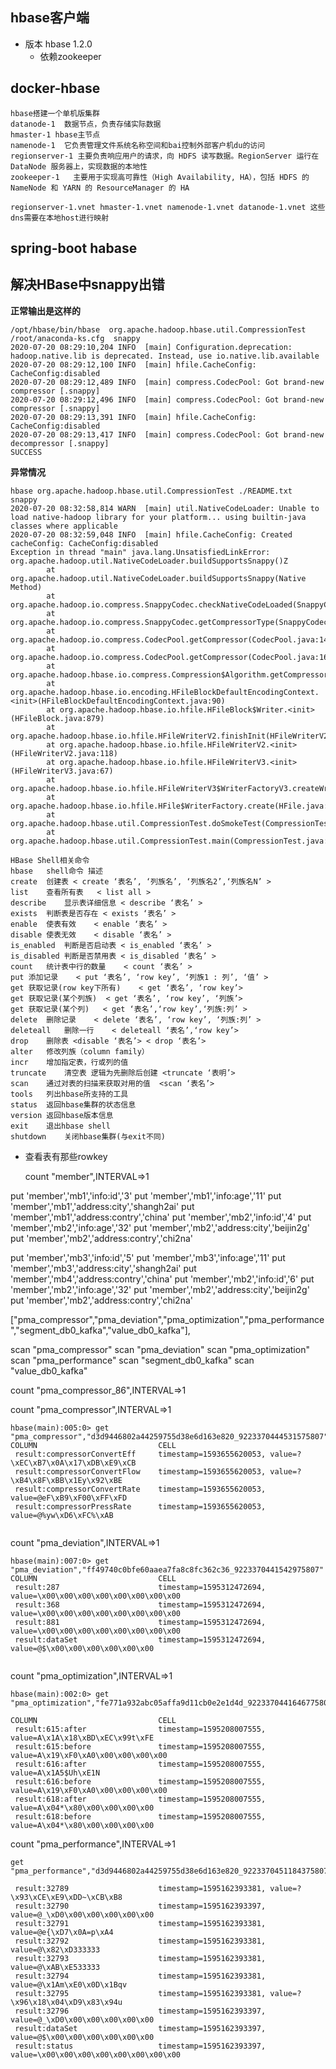 ## hbase客户端

- 版本 hbase  1.2.0
  - 依赖zookeeper
## docker-hbase
```
hbase搭建一个单机版集群
datanode-1  数据节点，负责存储实际数据
hmaster-1 hbase主节点
namenode-1  它负责管理文件系统名称空间和bai控制外部客户机du的访问
regionserver-1 主要负责响应用户的请求，向 HDFS 读写数据。RegionServer 运行在 DataNode 服务器上，实现数据的本地性
zookeeper-1   主要用于实现高可靠性（High Availability, HA），包括 HDFS 的 NameNode 和 YARN 的 ResourceManager 的 HA

regionserver-1.vnet hmaster-1.vnet namenode-1.vnet datanode-1.vnet 这些dns需要在本地host进行映射
```
## spring-boot habase

## 解决HBase中snappy出错

**正常输出是这样的**

```
/opt/hbase/bin/hbase  org.apache.hadoop.hbase.util.CompressionTest  /root/anaconda-ks.cfg  snappy
2020-07-20 08:29:10,204 INFO  [main] Configuration.deprecation: hadoop.native.lib is deprecated. Instead, use io.native.lib.available
2020-07-20 08:29:12,100 INFO  [main] hfile.CacheConfig: CacheConfig:disabled
2020-07-20 08:29:12,489 INFO  [main] compress.CodecPool: Got brand-new compressor [.snappy]
2020-07-20 08:29:12,496 INFO  [main] compress.CodecPool: Got brand-new compressor [.snappy]
2020-07-20 08:29:13,391 INFO  [main] hfile.CacheConfig: CacheConfig:disabled
2020-07-20 08:29:13,417 INFO  [main] compress.CodecPool: Got brand-new decompressor [.snappy]
SUCCESS

```

**异常情况**
```
hbase org.apache.hadoop.hbase.util.CompressionTest ./README.txt  snappy
2020-07-20 08:32:58,814 WARN  [main] util.NativeCodeLoader: Unable to load native-hadoop library for your platform... using builtin-java classes where applicable
2020-07-20 08:32:59,048 INFO  [main] hfile.CacheConfig: Created cacheConfig: CacheConfig:disabled
Exception in thread "main" java.lang.UnsatisfiedLinkError: org.apache.hadoop.util.NativeCodeLoader.buildSupportsSnappy()Z
        at org.apache.hadoop.util.NativeCodeLoader.buildSupportsSnappy(Native Method)
        at org.apache.hadoop.io.compress.SnappyCodec.checkNativeCodeLoaded(SnappyCodec.java:63)
        at org.apache.hadoop.io.compress.SnappyCodec.getCompressorType(SnappyCodec.java:132)
        at org.apache.hadoop.io.compress.CodecPool.getCompressor(CodecPool.java:148)
        at org.apache.hadoop.io.compress.CodecPool.getCompressor(CodecPool.java:163)
        at org.apache.hadoop.hbase.io.compress.Compression$Algorithm.getCompressor(Compression.java:330)
        at org.apache.hadoop.hbase.io.encoding.HFileBlockDefaultEncodingContext.<init>(HFileBlockDefaultEncodingContext.java:90)
        at org.apache.hadoop.hbase.io.hfile.HFileBlock$Writer.<init>(HFileBlock.java:879)
        at org.apache.hadoop.hbase.io.hfile.HFileWriterV2.finishInit(HFileWriterV2.java:126)
        at org.apache.hadoop.hbase.io.hfile.HFileWriterV2.<init>(HFileWriterV2.java:118)
        at org.apache.hadoop.hbase.io.hfile.HFileWriterV3.<init>(HFileWriterV3.java:67)
        at org.apache.hadoop.hbase.io.hfile.HFileWriterV3$WriterFactoryV3.createWriter(HFileWriterV3.java:59)
        at org.apache.hadoop.hbase.io.hfile.HFile$WriterFactory.create(HFile.java:309)
        at org.apache.hadoop.hbase.util.CompressionTest.doSmokeTest(CompressionTest.java:124)
        at org.apache.hadoop.hbase.util.CompressionTest.main(CompressionTest.java:160)
```

```
HBase Shell相关命令
hbase	shell命令	描述
create	创建表	< create ‘表名’, ‘列族名’, ‘列族名2’,‘列族名N’ >
list	查看所有表	< list all >
describe	显示表详细信息	< describe ‘表名’ >
exists	判断表是否存在	< exists ‘表名’ >
enable	使表有效	< enable ‘表名’ >
disable	使表无效	< disable ‘表名’ >
is_enabled	判断是否启动表	< is_enabled ‘表名’ >
is_disabled	判断是否禁用表	< is_disabled ‘表名’ >
count	统计表中行的数量	< count ‘表名’ >
put	添加记录	< put ‘表名’, ‘row key’, ‘列族1 : 列’, ‘值’ >
get	获取记录(row key下所有)	< get ‘表名’, ‘row key’>
get	获取记录(某个列族)	< get ‘表名’, ‘row key’, ‘列族’>
get	获取记录(某个列)	< get ‘表名’,‘row key’,‘列族:列’ >
delete	删除记录	< delete ‘表名’, ‘row key’, ‘列族:列’ >
deleteall	删除一行	< deleteall ‘表名’,‘row key’>
drop	删除表	<disable ‘表名’> < drop ‘表名’>
alter	修改列族（column family）	
incr	增加指定表，行或列的值	
truncate	清空表	逻辑为先删除后创建 <truncate ‘表明’>
scan	通过对表的扫描来获取对用的值	<scan ‘表名’>
tools	列出hbase所支持的工具	
status	返回hbase集群的状态信息	
version	返回hbase版本信息	
exit	退出hbase shell	
shutdown	关闭hbase集群(与exit不同)	
 ```

- 查看表有那些rowkey

  count "member",INTERVAL=>1

put 'member','mb1','info:id','3'
put 'member','mb1','info:age','11'
put 'member','mb1','address:city','shangh2ai'
put 'member','mb1','address:contry','china'
put 'member','mb2','info:id','4'
put 'member','mb2','info:age','32'
put 'member','mb2','address:city','beijin2g'
put 'member','mb2','address:contry','chi2na'

put 'member','mb3','info:id','5'
put 'member','mb3','info:age','11'
put 'member','mb3','address:city','shangh2ai'
put 'member','mb4','address:contry','china'
put 'member','mb2','info:id','6'
put 'member','mb2','info:age','32'
put 'member','mb2','address:city','beijin2g'
put 'member','mb2','address:contry','chi2na'  


["pma_compressor","pma_deviation","pma_optimization","pma_performance","segment_db0_kafka","value_db0_kafka"],

scan "pma_compressor"
scan "pma_deviation"
scan "pma_optimization"
scan "pma_performance"
scan "segment_db0_kafka"
scan "value_db0_kafka"


count "pma_compressor_86",INTERVAL=>1


count "pma_compressor",INTERVAL=>1
```
hbase(main):005:0> get "pma_compressor","d3d9446802a44259755d38e6d163e820_9223370444531575807"
COLUMN                           CELL                                                                                       
 result:compressorConvertEff     timestamp=1593655620053, value=?\xEC\xB7\x0A\x17\xDB\xE9\xCB                               
 result:compressorConvertFlow    timestamp=1593655620053, value=?\xB4\x8F\xBB\x1Ey\x92\xBE                                  
 result:compressorConvertRate    timestamp=1593655620053, value=@eF\xB9\xF00\xFF\xFD                                        
 result:compressorPressRate      timestamp=1593655620053, value=@%yw\xD6\xFC%\xAB  
 
 ```
count "pma_deviation",INTERVAL=>1
```
hbase(main):007:0> get "pma_deviation","ff49740c0bfe60aaea7fa8c8fc362c36_9223370441542975807"
COLUMN                           CELL                                                                                       
 result:287                      timestamp=1595312472694, value=\x00\x00\x00\x00\x00\x00\x00\x00                            
 result:368                      timestamp=1595312472694, value=\x00\x00\x00\x00\x00\x00\x00\x00                            
 result:881                      timestamp=1595312472694, value=\x00\x00\x00\x00\x00\x00\x00\x00                            
 result:dataSet                  timestamp=1595312472694, value=@$\x00\x00\x00\x00\x00\x00 
 
 ```
count "pma_optimization",INTERVAL=>1

```
hbase(main):002:0> get "pma_optimization","fe771a932abc05affa9d11cb0e2e1d4d_9223370441646775807"

COLUMN                           CELL                                                                                       
 result:615:after                timestamp=1595208007555, value=A\x1A\x18\xBD\xEC\x99t\xFE                                  
 result:615:before               timestamp=1595208007555, value=A\x19\xF0\xA0\x00\x00\x00\x00                               
 result:616:after                timestamp=1595208007555, value=A\x1A5$Uh\xE1N                                              
 result:616:before               timestamp=1595208007555, value=A\x19\xF0\xA0\x00\x00\x00\x00                               
 result:618:after                timestamp=1595208007555, value=A\x04*\x80\x00\x00\x00\x00                                  
 result:618:before               timestamp=1595208007555, value=A\x04*\x80\x00\x00\x00\x00 
 ```
count "pma_performance",INTERVAL=>1
```
get "pma_performance","d3d9446802a44259755d38e6d163e820_9223370451184375807"

 result:32789                    timestamp=1595162393381, value=?\x93\xCE\xE9\xDD~\xCB\xB8                                  
 result:32790                    timestamp=1595162393397, value=@_\xD0\x00\x00\x00\x00\x00                                  
 result:32791                    timestamp=1595162393381, value=@e{\xD7\x0A=p\xA4                                           
 result:32792                    timestamp=1595162393381, value=@\x82\xD333333                                              
 result:32793                    timestamp=1595162393381, value=@\xAB\xE533333                                              
 result:32794                    timestamp=1595162393381, value=@\x1Am\xE0\x0D\x1Bqv                                        
 result:32795                    timestamp=1595162393381, value=?\x96\x18\x04\xD9\x83\x94u                                  
 result:32796                    timestamp=1595162393397, value=@_\xD0\x00\x00\x00\x00\x00                                  
 result:dataSet                  timestamp=1595162393397, value=@$\x00\x00\x00\x00\x00\x00                                  
 result:status                   timestamp=1595162393397, value=\x00\x00\x00\x00\x00\x00\x00\x00    
 ```